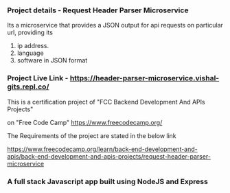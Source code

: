### Project details - Request Header Parser Microservice

Its a microservice that provides a JSON output for api requests on particular url, providing its

1. ip address.
2. language
3. software in JSON format

### Project Live Link - https://header-parser-microservice.vishal-gits.repl.co/

This is a certification project of "FCC Backend Development And APIs Projects"

on "Free Code Camp" https://www.freecodecamp.org/

The Requirements of the project are stated in the below link

https://www.freecodecamp.org/learn/back-end-development-and-apis/back-end-development-and-apis-projects/request-header-parser-microservice

### A full stack Javascript app built using NodeJS and Express
